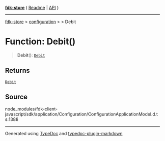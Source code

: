 [**fdk-store**](../../../README.md) ( [Readme](../../../README.md) \| [API](../../../API.md) )

---

[fdk-store](../../../API.md) > [configuration](../../README.md) > [<internal>](../README.md) > Debit

# Function: Debit()

> **Debit**(): [`Debit`](../type-aliases/type-alias.Debit.md)

## Returns

[`Debit`](../type-aliases/type-alias.Debit.md)

## Source

node_modules/fdk-client-javascript/sdk/application/Configuration/ConfigurationApplicationModel.d.ts:1388

---

Generated using [TypeDoc](https://typedoc.org/) and [typedoc-plugin-markdown](https://www.npmjs.com/package/typedoc-plugin-markdown)
